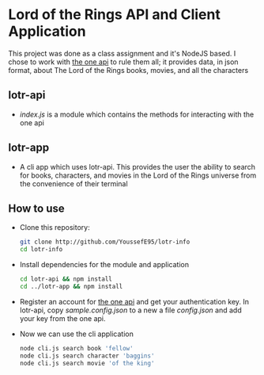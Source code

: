 # Lord of the Rings API and Client Application
This project was done as a class assignment and it's NodeJS based. I chose to work with [the one api](https://the-one-api.dev/) to rule them all; it provides data, in json format, about The Lord of the Rings books, movies, and all the characters

## lotr-api
* *index.js* is a module which contains the methods for interacting with the one api

## lotr-app 
* A cli app which uses lotr-api. This provides the user the ability to search for books, characters, and movies in the Lord of the Rings universe from the convenience of their terminal

## How to use
* Clone this repository:
    ```bash
    git clone http://github.com/YoussefE95/lotr-info
    cd lotr-info
    ```

* Install dependencies for the module and application
    ```bash
    cd lotr-api && npm install
    cd ../lotr-app && npm install
    ```

* Register an account for [the one api](https://the-one-api.dev/) and get your authentication key. In lotr-api, copy *sample.config.json* to a new a file *config.json* and add your key from the one api.

* Now we can use the cli application
    ```bash
    node cli.js search book 'fellow'
    node cli.js search character 'baggins'
    node cli.js search movie 'of the king'
    ```
